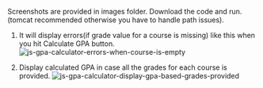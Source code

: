Screenshots are provided in images folder. Download the code and run. (tomcat recommended otherwise you have to handle path issues).

1. It will display errors(if grade value for a course is missing) like this when you hit Calculate GPA button.
![js-gpa-calculator-errors-when-course-is-empty](https://user-images.githubusercontent.com/77499979/227745279-22de8459-8b5e-4253-82a0-d9a8a9d0fa6f.png)

2. Display calculated GPA in case all the grades for each course is provided.
![js-gpa-calculator-display-gpa-based-grades-provided](https://user-images.githubusercontent.com/77499979/227745333-bf8199c3-f89a-42e2-92b0-58b9b736b9cd.png)
